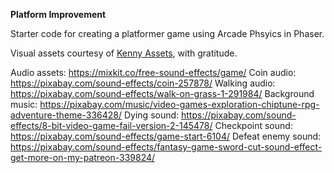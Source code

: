 **Platform Improvement**

Starter code for creating a platformer game using Arcade Phsyics in Phaser.

Visual assets courtesy of [Kenny Assets](https://kenney.nl/assets), with gratitude.

Audio assets: https://mixkit.co/free-sound-effects/game/
Coin audio: https://pixabay.com/sound-effects/coin-257878/
Walking audio: https://pixabay.com/sound-effects/walk-on-grass-1-291984/
Background music: https://pixabay.com/music/video-games-exploration-chiptune-rpg-adventure-theme-336428/
Dying sound: https://pixabay.com/sound-effects/8-bit-video-game-fail-version-2-145478/
Checkpoint sound: https://pixabay.com/sound-effects/game-start-6104/ 
Defeat enemy sound: https://pixabay.com/sound-effects/fantasy-game-sword-cut-sound-effect-get-more-on-my-patreon-339824/ 
